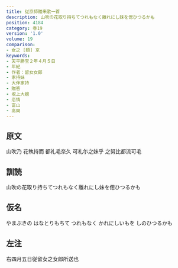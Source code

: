 ```yaml
---
title: 従京師贈来歌一首
description: 山吹の花取り持ちてつれもなく離れにし妹を偲ひつるかも
position: 4184
category: 巻19
version: '1.0'
volume: 19
comparison:
- 女之 [類] 京
keywords:
- 天平勝宝２年４月５日
- 年紀
- 作者：留女女郎
- 家持妹
- 大伴家持
- 贈答
- 坂上大嬢
- 恋情
- 富山
- 高岡
---
```


## 原文

山吹乃 花執持而 都礼毛奈久 可礼尓之妹乎 之努比都流可毛

## 訓読

山吹の花取り持ちてつれもなく離れにし妹を偲ひつるかも

## 仮名

やまぶきの はなとりもちて つれもなく かれにしいもを しのひつるかも

## 左注

右四月五日従留女之女郎所送也
